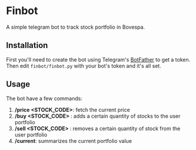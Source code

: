 # Finbot
A simple telegram bot to track stock portfolio in Bovespa.

## Installation
First you'll need to create the bot using Telegram's [BotFather](https://t.me/botfather) to get a token. Then edit 
`finbot/finbot.py` with your bot's token and it's all set.

## Usage
The bot have a few commands:
1. **/price <STOCK_CODE>**: fetch the current price
2. **/buy <STOCK_CODE> <QUANTITY> <PRICE>**: adds a certain quantity of stocks to the user portfolio
3. **/sell <STOCK_CODE> <QUANTITY> <PRICE>**: removes a certain quantity of stock from the user portfolio
4. **/current**: summarizes the current portfolio value
